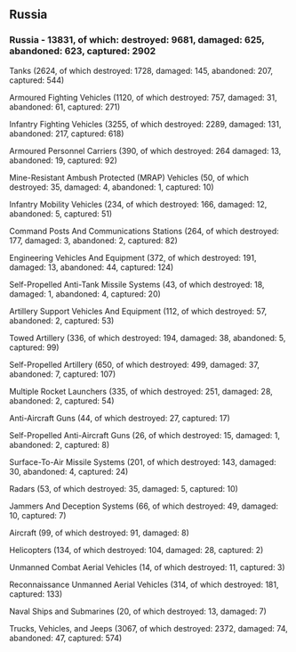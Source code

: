 
 
 ## Russia
 
 ### Russia - 13831, of which: destroyed: 9681, damaged: 625, abandoned: 623, captured: 2902

 

 

 Tanks (2624, of which destroyed: 1728, damaged: 145, abandoned: 207, captured: 544)

 Armoured Fighting Vehicles (1120, of which destroyed: 757, damaged: 31, abandoned: 61, captured: 271)

 Infantry Fighting Vehicles (3255, of which destroyed: 2289, damaged: 131, abandoned: 217, captured: 618)

 Armoured Personnel Carriers (390, of which destroyed: 264 damaged: 13, abandoned: 19, captured: 92)

 Mine-Resistant Ambush Protected (MRAP) Vehicles (50, of which destroyed: 35, damaged: 4, abandoned: 1, captured: 10)

 Infantry Mobility Vehicles (234, of which destroyed: 166, damaged: 12, abandoned: 5, captured: 51)

 Command Posts And Communications Stations (264, of which destroyed: 177, damaged: 3, abandoned: 2, captured: 82)

 Engineering Vehicles And Equipment (372, of which destroyed: 191, damaged: 13, abandoned: 44, captured: 124)

 Self-Propelled Anti-Tank Missile Systems (43, of which destroyed: 18, damaged: 1, abandoned: 4, captured: 20)

 Artillery Support Vehicles And Equipment (112, of which destroyed: 57, abandoned: 2, captured: 53)

 Towed Artillery (336, of which destroyed: 194, damaged: 38, abandoned: 5, captured: 99)

 Self-Propelled Artillery (650, of which destroyed: 499, damaged: 37, abandoned: 7, captured: 107)

 Multiple Rocket Launchers (335, of which destroyed: 251, damaged: 28, abandoned: 2, captured: 54)

 Anti-Aircraft Guns (44, of which destroyed: 27, captured: 17)

 Self-Propelled Anti-Aircraft Guns (26, of which destroyed: 15, damaged: 1, abandoned: 2, captured: 8)

 Surface-To-Air Missile Systems (201, of which destroyed: 143, damaged: 30, abandoned: 4, captured: 24)

 Radars (53, of which destroyed: 35, damaged: 5, captured: 10)

 Jammers And Deception Systems (66, of which destroyed: 49, damaged: 10, captured: 7)

 Aircraft (99, of which destroyed: 91, damaged: 8)

 Helicopters (134, of which destroyed: 104, damaged: 28, captured: 2)

 Unmanned Combat Aerial Vehicles (14, of which destroyed: 11, captured: 3)

 Reconnaissance Unmanned Aerial Vehicles (314, of which destroyed: 181, captured: 133)

 Naval Ships and Submarines (20, of which destroyed: 13, damaged: 7)

 Trucks, Vehicles, and Jeeps (3067, of which destroyed: 2372, damaged: 74, abandoned: 47, captured: 574)

